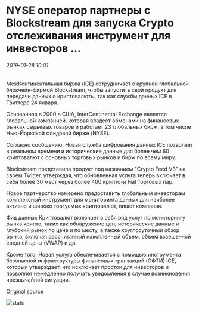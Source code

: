 # NYSE оператор партнеры с Blockstream для запуска Crypto отслеживания инструмент для инвесторов ...

###### 2019-01-28 10:01

МежКонтинентальная биржа (ICE) сотрудничает с крупной глобальной блокчейн-фирмой Blockstream, чтобы запустить свой продукт для передачи данных о криптовалюты, так как службы данных ICE в Твиттере 24 января.

Основанная в 2000 в США, InterContinental Exchange является глобальной компанией, которая владеет обменами на финансовых рынках сырьевых товаров и работает 23 глобальных бирж, в том числе Нью-Йоркской фондовой бирже (NYSE).

Согласно сообщению, Новая служба шифрования данных ICE позволяет в реальном времени и исторические данные для более чем 60 криптовалют с основных торговых рынков и бирж по всему миру.

Blockstream представила продукт под названием "Crypto Feed V3" на своем Twitter, утверждая, что обновленная услуга теперь включает в себя более 30 мест через более 400 крипто-и Fiat торговых пар.

Новое партнерство намерено предоставить глобальным инвесторам комплексный инструмент для мониторинга данных для наиболее активно и широко торгуемых криптовалют, пишет компания.

Фид данных Криптовалют включает в себя ряд услуг по мониторингу рынка крипто, таких как обнаружение цен, исторические данные и глубокий рынок по цене и по месту, а также круглосуточный обзор рынка, включая рассчитанный накопленный объем, объем взвешенной средней цены (VWAP) и др.

Кроме того, Новая услуга обеспечивается с помощью инструмента безопасной инфраструктуры финансовых транзакций (СФТИ) ICE, который утверждает, что исключает простои для инвесторов и позволяет немедленно получать уведомления в случае возникновения чрезвычайной ситуации.

[Original source](https://cointelegraph.com/news/nyse-operator-partners-with-blockstream-to-launch-crypto-tracking-tool-for-investors)

![stats](https://c.statcounter.com/11760860/0/a89fa40b/1/ "stats")